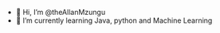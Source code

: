 - 👋 Hi, I’m @theAllanMzungu
- 🌱 I’m currently learning Java, python and Machine Learning

<!---
theAllanMzungu/theAllanMzungu is a ✨ special ✨ repository because its `README.md` (this file) appears on your GitHub profile.
You can click the Preview link to take a look at your changes.
--->
